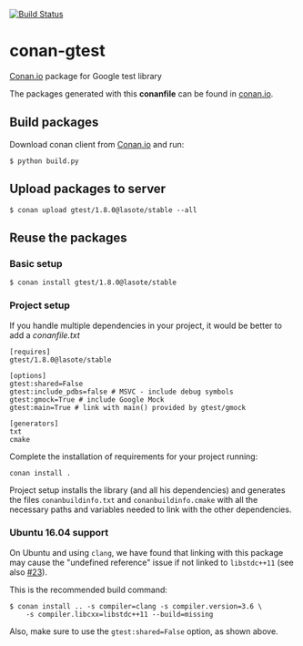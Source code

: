 [![Build Status](https://travis-ci.org/lasote/conan-gtest.svg)](https://travis-ci.org/lasote/conan-gtest)


# conan-gtest

[Conan.io](https://conan.io) package for Google test library

The packages generated with this **conanfile** can be found in [conan.io](https://conan.io/source/gtest/1.8.0/lasote/stable).

## Build packages

Download conan client from [Conan.io](https://conan.io) and run:

    $ python build.py

## Upload packages to server

    $ conan upload gtest/1.8.0@lasote/stable --all

## Reuse the packages

### Basic setup

    $ conan install gtest/1.8.0@lasote/stable

### Project setup

If you handle multiple dependencies in your project, it would be better to add a *conanfile.txt*

    [requires]
    gtest/1.8.0@lasote/stable

    [options]
    gtest:shared=False
    gtest:include_pdbs=false # MSVC - include debug symbols
    gtest:gmock=True # include Google Mock
    gtest:main=True # link with main() provided by gtest/gmock

    [generators]
    txt
    cmake

Complete the installation of requirements for your project running:</small></span>

    conan install .

Project setup installs the library (and all his dependencies) and generates the files `conanbuildinfo.txt` and `conanbuildinfo.cmake` with all the necessary paths and variables
needed to link with the other dependencies.

### Ubuntu 16.04 support

On Ubuntu and using `clang`, we have found that linking with this package may cause
the "undefined reference" issue if not linked to `libstdc++11` (see also
[#23](https://github.com/lasote/conan-gtest/issues/23)).

This is the recommended build command:

    $ conan install .. -s compiler=clang -s compiler.version=3.6 \
        -s compiler.libcxx=libstdc++11 --build=missing

Also, make sure to use the `gtest:shared=False` option, as shown above.
